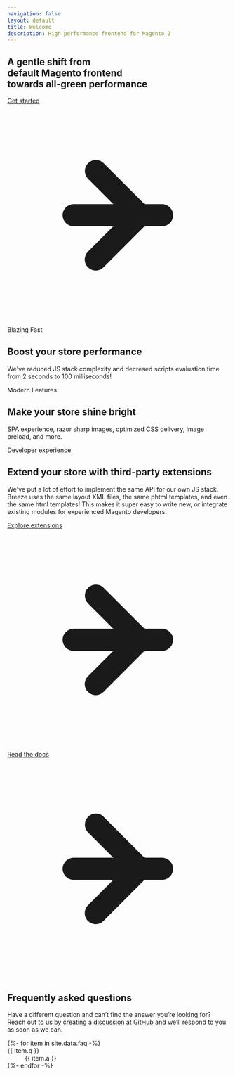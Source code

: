 ```yaml
---
navigation: false
layout: default
title: Welcome
description: High performance frontend for Magento 2
---
```


<section class="hero-home py-8 md:py-16 flex flex-col justify-center">
  <h1 class="text-[7.5vw] leading-[7.5vw] tracking-tight text-center font-extrabold sm:text-5xl sm:font-black md:text-6xl bg-zinc-800 bg-clip-text text-transparent">
    A gentle shift from <br/>
    default Magento frontend<br/>
    towards <span class="whitespace-nowrap text-green-500">all-green</span> performance
  </h1>
  <div class="flex justify-center mt-6 sm:mt-10">
    <a class="hero-button group inline-flex items-center px-7 py-3 bg-zinc-800 rounded-lg text-white text-lg font-bold shadow-xl transition hover:shadow-xl hover:shadow-green-300/50 hover:bg-green-500" href="{{ 'docs/installation' | relative_url }}">
      Get started
      <div class="relative w-3 h-5">
        <svg xmlns="http://www.w3.org/2000/svg" class="absolute left-0 top-0 h-5 w-5" viewBox="0 0 20 20" fill="currentColor">
          <path class="transition opacity-0 group-hover:opacity-100" fill-rule="evenodd" d="M5 10a1 1 0 011-1h8a1 1 0 110 2H6a1 1 0 01-1-1z" clip-rule="evenodd" />
          <path class="transition translate-x-0 group-hover:translate-x-1" fill-rule="evenodd" d="M7.293 14.707a1 1 0 010-1.414L10.586 10 7.293 6.707a1 1 0 011.414-1.414l4 4a1 1 0 010 1.414l-4 4a1 1 0 01-1.414 0z" clip-rule="evenodd" />
        </svg>
      </div>
    </a>
  </div>
</section>

<section class="max-w-4xl mx-auto py-8 sm:py-16 grid grid-cols-1 md:grid-cols-2 gap-10">
  <div class="p-8 py-10 sm:p-12 sm:py-12 flex flex-col gap-2 items-center text-center text-white rounded-xl shadow-xl bg-gradient-to-bl from-green-500/80 via-green-500 to-green-600/90">
    <div class="p-1.5 px-3 rounded bg-white/20 font-bold uppercase text-sm tracking-wide">Blazing Fast</div>
    <h2 class="text-4xl font-bold max-w-xs">Boost your store performance</h2>
    <p class="mt-1 text-white/70 text-xl">
      We've reduced JS stack complexity and decresed scripts evaluation time
      from 2 seconds to 100 milliseconds!
    </p>
  </div>
  <div class="p-8 py-10 sm:p-12 sm:py-12 flex flex-col gap-2 items-center text-center text-white rounded-xl shadow-xl bg-gradient-to-br from-fuchsia-500 to-violet-500">
    <div class="p-1.5 px-3 rounded bg-white/20 font-bold uppercase text-sm tracking-wide">Modern Features</div>
    <h2 class="text-4xl font-bold max-w-xs">Make your store shine bright</h2>
    <p class="mt-1 text-white/70 text-xl">
      SPA experience, razor sharp images, optimized CSS delivery, image preload, and more.
    </p>
  </div>
  <div class="md:col-span-2 p-8 py-10 sm:p-12 sm:py-12 flex flex-col gap-2 items-center text-center rounded-xl shadow-xl bg-zinc-800 text-white bg-[radial-gradient(ellipse_at_top,rgba(255,255,255,0.2),transparent)]">
    <div class="p-1.5 px-3 rounded bg-white/20 font-bold uppercase text-sm tracking-wide">Developer experience</div>
    <h2 class="text-4xl font-bold max-w-md">Extend your store with third-party extensions</h2>
    <p class="mt-1 text-white/70 text-xl md:mx-12">
      We've put a lot of effort to implement the same API for our own JS stack.
      Breeze uses the same layout XML files, the same phtml templates, and even
      the same html templates! This makes it super easy to write new,
      or integrate existing modules for experienced Magento developers.
    </p>
    <div class="mt-6 grid grid-cols-1 sm:grid-cols-2 gap-4">
      <a class="group inline-flex items-center justify-center px-7 py-3 text-white rounded-lg border-2 border-white text-lg font-bold shadow-xl transition hover:bg-white/10" href="{{ 'extensions' | relative_url }}">
        Explore extensions
        <div class="relative w-1 h-5">
          <svg xmlns="http://www.w3.org/2000/svg" class="absolute left-0 top-0 h-5 w-5" viewBox="0 0 20 20" fill="currentColor">
            <path class="transition opacity-0 group-hover:opacity-100" fill-rule="evenodd" d="M5 10a1 1 0 011-1h8a1 1 0 110 2H6a1 1 0 01-1-1z" clip-rule="evenodd" />
            <path class="transition translate-x-0 opacity-0 group-hover:opacity-100 group-hover:translate-x-1" fill-rule="evenodd" d="M7.293 14.707a1 1 0 010-1.414L10.586 10 7.293 6.707a1 1 0 011.414-1.414l4 4a1 1 0 010 1.414l-4 4a1 1 0 01-1.414 0z" clip-rule="evenodd" />
          </svg>
        </div>
      </a>
      <a class="group inline-flex items-center justify-center px-7 py-3 text-zinc-800 rounded-lg border-2 border-transparent bg-white text-lg font-bold shadow-xl transition hover:bg-white/90" href="{{ 'docs/installation' | relative_url }}">
        Read the docs
        <div class="relative w-1 h-5">
          <svg xmlns="http://www.w3.org/2000/svg" class="absolute left-0 top-0 h-5 w-5" viewBox="0 0 20 20" fill="currentColor">
            <path class="transition opacity-0 group-hover:opacity-100" fill-rule="evenodd" d="M5 10a1 1 0 011-1h8a1 1 0 110 2H6a1 1 0 01-1-1z" clip-rule="evenodd" />
            <path class="transition translate-x-0 opacity-0 group-hover:opacity-100 group-hover:translate-x-1" fill-rule="evenodd" d="M7.293 14.707a1 1 0 010-1.414L10.586 10 7.293 6.707a1 1 0 011.414-1.414l4 4a1 1 0 010 1.414l-4 4a1 1 0 01-1.414 0z" clip-rule="evenodd" />
          </svg>
        </div>
      </a>
    </div>
  </div>
</section>

<section class="mx-auto max-w-4xl py-8 sm:py-12">
  <h2 class="text-center text-4xl font-extrabold leading-10 tracking-tight">
    Frequently asked questions
  </h2>
  <p class="mt-5 mx-auto max-w-2xl text-lg text-center text-zinc-500">
    Have a different question and can’t find the answer you’re looking for?
    Reach out to us by <a class="font-semibold text-blue-600 hover:text-blue-500" href="https://github.com/breezefront/community/discussions" target="_blank" rel="noopener">creating a discussion at GitHub</a>
    and we’ll respond to you as soon as we can.
  </p>
  <div class="mt-10 mx-auto max-w-xl">
    <dl class="flex flex-col gap-8">
      {%- for item in site.data.faq -%}
        <div>
          <dt class="text-lg font-semibold" id="{{ item.q | slugify }}">{{ item.q }}</dt>
          <dd class="mt-1 text-zinc-600 prose">{{ item.a }}</dd>
        </div>
      {%- endfor -%}
    </dl>
  </div>
</section>
